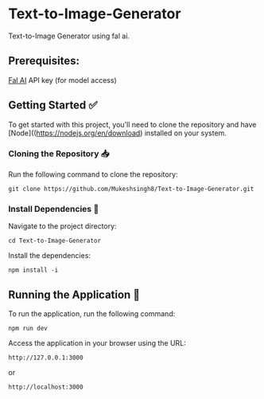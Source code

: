 # Text-to-Image-Generator
Text-to-Image Generator using fal ai.



## Prerequisites:  
[Fal AI](https://fal.ai/) API key (for model access)  



## Getting Started :white_check_mark:  
To get started with this project, you'll need to clone the repository and have [Node]((https://nodejs.org/en/download) installed on your system.  

  
### Cloning the Repository :inbox_tray:
Run the following command to clone the repository:  

```
git clone https://github.com/Mukeshsingh8/Text-to-Image-Generator.git
```

### Install Dependencies :wrench: 
Navigate to the project directory:
```
cd Text-to-Image-Generator
```

Install the dependencies:
```
npm install -i
```
## Running the Application :rocket:
To run the application, run the following command:
```
npm run dev
```

Access the application in your browser using the URL:
```
http://127.0.0.1:3000
```
or
```
http://localhost:3000
```
